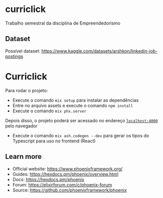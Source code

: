 # curriclick
Trabalho semestral da disciplina de Empreendedorismo

## Dataset
Possível dataset: https://www.kaggle.com/datasets/arshkon/linkedin-job-postings

# Curriclick

Para rodar o projeto:

* Execute o comando `mix setup` para instalar as dependências
* Entre no arquivo assets e execute o comando `npm install`
* Execute o comando `mix phx.server`

Depois disso, o projeto poderá ser acessado no endereço [`localhost:4000`](http://localhost:4000) pelo navegador

* Execute o comando `mix ash.codegen --dev` para gerar os tipos do Typescript para uso no frontend (React)

## Learn more

* Official website: https://www.phoenixframework.org/
* Guides: https://hexdocs.pm/phoenix/overview.html
* Docs: https://hexdocs.pm/phoenix
* Forum: https://elixirforum.com/c/phoenix-forum
* Source: https://github.com/phoenixframework/phoenix
